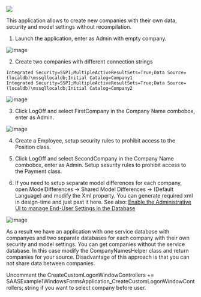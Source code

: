 <!-- default badges list -->
[![](https://img.shields.io/badge/📖_How_to_use_DevExpress_Examples-e9f6fc?style=flat-square)](https://docs.devexpress.com/GeneralInformation/403183)
<!-- default badges end -->

This application allows to create new companies with their own data, security and model settings without recompilation.

1. Launch the application, enter as Admin with empty company.

![image](https://user-images.githubusercontent.com/39731874/214006275-2675b9a2-64d6-4d9f-845b-03737256a33f.png)


2. Create two companies with different connection strings

```
Integrated Security=SSPI;MultipleActiveResultSets=True;Data Source=(localdb)\mssqllocaldb;Initial Catalog=Company1
Integrated Security=SSPI;MultipleActiveResultSets=True;Data Source=(localdb)\mssqllocaldb;Initial Catalog=Company2
```

![image](https://user-images.githubusercontent.com/39731874/214006416-b8ea9832-0e7e-4ab0-bc1a-a0c17116906a.png)


3. Click LogOff and select FirstCompany in the Company Name combobox, enter as Admin.

![image](https://user-images.githubusercontent.com/39731874/214006706-1b2280b1-88a1-4191-8794-864a806e1b8a.png)



4. Create a Employee, setup security rules to prohibit access to the Position class.

5. Click LogOff and select SecondCompany in the Company Name combobox, enter as Admin. Setup sesurity rules to prohibit access to the Payment class.


6. If you need to setup separate model differences for each company, open ModelDifferences -> Shared Model Differences -> (Default Language) and modify the Xml property. You can generate required xml in design-time and just past it here. See also: [Enable the Administrative UI to manage End-User Settings in the Database](https://docs.devexpress.com/eXpressAppFramework/113704/ui-construction/application-model-ui-settings-storage/application-model-storages/enable-the-administrative-ui-for-managing-users-model-differences)

![image](https://user-images.githubusercontent.com/39731874/214009179-5d207892-94e2-449b-ba4e-439052f27505.png)


As a result we have an application with one service database with companyes and two separate databases for each company with their own security and model settings. You  can get companies without the service database. In this case modify the CompanyNamesHelper class and return companies for your source. Disadvantage of this approach is that you can not share data between companies.

Uncomment the
CreateCustomLogonWindowControllers += SAASExample1WindowsFormsApplication_CreateCustomLogonWindowControllers;
string if you want to select company before user.


